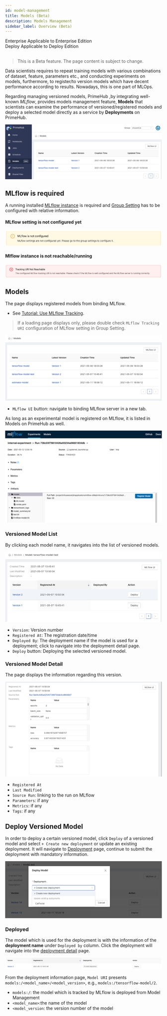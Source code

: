 ```yaml
---
id: model-management
title: Models (Beta)
description: Models Management
sidebar_label: Overview (Beta)
---
```


<div class="label-sect">
  <div class="ee-only tooltip">Enterprise
    <span class="tooltiptext">Applicable to Enterprise Edition</span>
  </div>
  <div class="deploy-only tooltip">Deploy
    <span class="tooltiptext">Applicable to Deploy Edition</span>
  </div>
</div>
<br>

> This is a Beta feature. The page content is subject to change.

Data scientists requires to repeat training models with various combinations of dataset, feature, parameters etc., and conducting experiments on models, furthermore, to register/to version models which have decent performance according to results. Nowadays, this is one part of MLOps. 

Regarding managing versioned models, PrimeHub ,by integrating well-known *MLflow*, provides models management feature, **Models** that scientists can examine the performance of versioned/registered models and deploy a selected model directly as a service by **Deployments** on PrimeHub.

![](assets/model-mgt.png)

## MLflow is required

A running installed [MLflow instance](primehub-app) is required and [Group Setting](group-setting#mlflow) has to be configured with relative information.

#### MLflow setting is not configured yet

![](assets/model-mgt-not-config.png)


#### Mlflow instance is not reachable/running

![](assets/mlflow-not-reachable.png)


## Models

The page displays registered models from binding MLflow.

+ See [Tutorial: Use MLflow Tracking](primehub-app-tutorial-mlflow#use-mlflow-tracking-in-primehub).

> If a loading page displays only, please double check `MLflow Tracking URI` configuration of MLflow setting in Group Setting.

![](assets/model-mgt-list.png)

+ `MLflow UI` button: navigate to binding MLflow server in a new tab.

As long as an experimental model is registered on MLflow, it is listed in Models on PrimeHub as well.

![](assets/mlflow-register-model.png)

### Versioned Model List

By clicking each model name, it navigates into the list of versioned models.

![](assets/model-mgt-version-list.png)

+ `Version`: Version number
+ `Registered At`: The registration date/time
+ `Deployed By`: The deployment name if the model is used for a deployment; click to navigate into the deployment detail page.
+ `Deploy` button: Deploying the selected versioned model.

### Versioned Model Detail

The page displays the information regarding this version.

![](assets/model-mgt-versioned-item.png)

+ `Registered At`
+ `Last Modified`
+ `Source Run`: linking to the run on MLflow
+ `Parameters`: if any
+ `Metrics`: if any
+ `Tags`: if any


## Deploy Versioned Model

In order to deploy a certain versioned model, click `Deploy` of a versioned model and select `+ Create new deployment` or update an existing deployment. It will navigate to [Deployment](model-deployment-feature) page, continue to submit the deployment with mandatory information.

![](assets/model-mgt-deploy-popup.png)


### Deployed

The model which is used for the deployment is with the information of the **deployment name** under `Deployed by` column. Click the deployment will navigate into the [deployment detail](model-deployment-feature#deployment-detail) page.

![](assets/model-mgt-deployed.png)

From the deployment information page, `Model URI` presents `models:/<model_name>/<model_version>`, e.g., `models:/tensorflow-model/2`.

+ `models:/`: the model which is tracked by MLflow is deployed from Model Management
+ `<model_name>`:the name of the model
+ `<model_version`: the version number of the model
